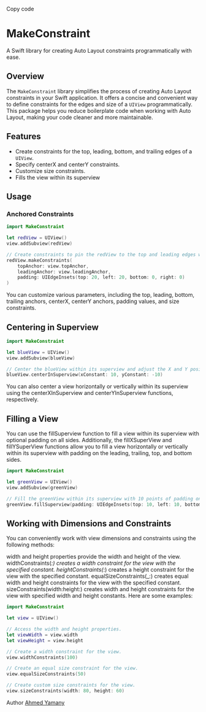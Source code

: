 Copy code
# MakeConstraint

A Swift library for creating Auto Layout constraints programmatically with ease.

## Overview

The `MakeConstraint` library simplifies the process of creating Auto Layout constraints in your Swift application. It offers a concise and convenient way to define constraints for the edges and size of a `UIView` programmatically. This package helps you reduce boilerplate code when working with Auto Layout, making your code cleaner and more maintainable.

## Features

- Create constraints for the top, leading, bottom, and trailing edges of a `UIView`.
- Specify centerX and centerY constraints.
- Customize size constraints.
- Fills the view within its superview

## Usage

### Anchored Constraints
```swift
import MakeConstraint

let redView = UIView()
view.addSubview(redView)

// Create constraints to pin the redView to the top and leading edges with a padding of 20.
redView.makeConstraints(
    topAnchor: view.topAnchor,
    leadingAnchor: view.leadingAnchor,
    padding: UIEdgeInsets(top: 20, left: 20, bottom: 0, right: 0)
)
```
You can customize various parameters, including the top, leading, bottom, trailing anchors, centerX, centerY anchors, padding values, and size constraints.

## Centering in Superview
```swift
import MakeConstraint

let blueView = UIView()
view.addSubview(blueView)

// Center the blueView within its superview and adjust the X and Y position.
blueView.centerInSuperview(xConstant: 10, yConstant: -10)
```
You can also center a view horizontally or vertically within its superview using the centerXInSuperview and centerYInSuperview functions, respectively.

## Filling a View
You can use the fillSuperview function to fill a view within its superview with optional padding on all sides. Additionally, the fillXSuperView and fillYSuperView functions allow you to fill a view horizontally or vertically within its superview with padding on the leading, trailing, top, and bottom sides.

```swift
import MakeConstraint

let greenView = UIView()
view.addSubview(greenView)

// Fill the greenView within its superview with 10 points of padding on all sides.
greenView.fillSuperview(padding: UIEdgeInsets(top: 10, left: 10, bottom: 10, right: 10))
```

## Working with Dimensions and Constraints
You can conveniently work with view dimensions and constraints using the following methods:

width and height properties provide the width and height of the view.
widthConstraints(_:) creates a width constraint for the view with the specified constant.
heightConstraints(_:) creates a height constraint for the view with the specified constant.
equalSizeConstraints(_:) creates equal width and height constraints for the view with the specified constant.
sizeConstraints(width:height:) creates width and height constraints for the view with specified width and height constants.
Here are some examples:
```swift
import MakeConstraint

let view = UIView()

// Access the width and height properties.
let viewWidth = view.width
let viewHeight = view.height

// Create a width constraint for the view.
view.widthConstraints(100)

// Create an equal size constraint for the view.
view.equalSizeConstraints(50)

// Create custom size constraints for the view.
view.sizeConstraints(width: 80, height: 60)
```

Author
[Ahmed Yamany](https://www.linkedin.com/in/ahmed-yamany/)
